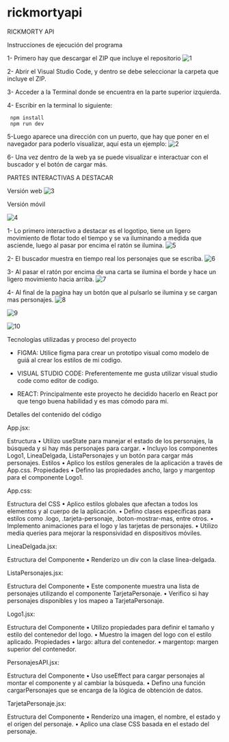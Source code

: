 ﻿# rickmortyapi
RICKMORTY API



Instrucciones de ejecución del programa


1- Primero hay que descargar el ZIP que incluye el repositorio
![1](rickmortyapi/img/1.PNG)


























2- Abrir el Visual Studio Code, y dentro se debe seleccionar la carpeta que incluye el ZIP.

3- Acceder a la Terminal donde se encuentra en la parte superior izquierda.

4- Escribir en la terminal lo siguiente: 

     npm install
     npm run dev

5-Luego aparece una dirección con un puerto, que hay que poner en el navegador para poderlo visualizar, aquí esta un ejemplo: 
![2](rickmortyapi/img/2.PNG)





6- Una vez dentro de la web ya se puede visualizar e interactuar con el buscador y el botón de cargar más.


PARTES INTERACTIVAS A DESTACAR


Versión web
![3](rickmortyapi/img/3.PNG)








Versión móvil




![4](rickmortyapi/img/4.PNG)




















1- Lo primero interactivo a destacar es el logotipo, tiene un ligero movimiento de flotar todo el tiempo y se va iluminando a medida que asciende, luego al pasar por encima el ratón se ilumina.
![5](rickmortyapi/img/5.PNG)



2- El buscador muestra en tiempo real los personajes que se escriba.
![6](rickmortyapi/img/6.PNG)
 













3- Al pasar el ratón por encima de una carta se ilumina el borde y hace un ligero movimiento hacia arriba.
![7](rickmortyapi/img/7.PNG)
 


4- Al final de la pagina hay un botón que al pulsarlo se ilumina y se cargan mas personajes.
![8](rickmortyapi/img/8.PNG)
    
![9](rickmortyapi/img/9.PNG)

![10](rickmortyapi/img/10.PNG)











Tecnologías utilizadas y proceso del proyecto


- FIGMA: Utilice figma para crear un prototipo visual como modelo de guiá al crear los estilos de mi codigo.

- VISUAL STUDIO CODE: Preferentemente me gusta utilizar visual studio code como editor de codigo.

- REACT: Principalmente este proyecto he decidido hacerlo en React por que tengo buena habilidad y es mas cómodo para mi.



Detalles del contenido del código


App.jsx:

Estructura
    • Utilizo useState para manejar el estado de los personajes, la búsqueda y si hay más personajes para cargar.
    • Incluyo los componentes Logo1, LineaDelgada, ListaPersonajes y un botón para cargar más personajes.
Estilos
    • Aplico los estilos generales de la aplicación a través de App.css.
Propiedades
    • Defino las propiedades ancho, largo y margentop para el componente Logo1.

App.css:

Estructura del CSS
    • Aplico estilos globales que afectan a todos los elementos y al cuerpo de la aplicación.
    • Defino clases específicas para estilos como .logo, .tarjeta-personaje, .boton-mostrar-mas, entre otros.
    • Implemento animaciones para el logo y las tarjetas de personajes.
    • Utilizo media queries para mejorar la responsividad en dispositivos móviles.

LineaDelgada.jsx:

Estructura del Componente
    • Renderizo un div con la clase linea-delgada.

ListaPersonajes.jsx:

Estructura del Componente
    • Este componente muestra una lista de personajes utilizando el componente TarjetaPersonaje.
    • Verifico si hay personajes disponibles y los mapeo a TarjetaPersonaje.

Logo1.jsx:

Estructura del Componente
    • Utilizo propiedades para definir el tamaño y estilo del contenedor del logo.
    • Muestro la imagen del logo con el estilo aplicado.
Propiedades
    • largo: altura del contenedor.
    • margentop: margen superior del contenedor.

PersonajesAPI.jsx:

Estructura del Componente
    • Uso useEffect para cargar personajes al montar el componente y al cambiar la búsqueda.
    • Defino una función cargarPersonajes que se encarga de la lógica de obtención de datos.

TarjetaPersonaje.jsx:

Estructura del Componente
    • Renderizo una imagen, el nombre, el estado y el origen del personaje.
    • Aplico una clase CSS basada en el estado del personaje.
